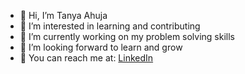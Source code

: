 - 👋 Hi, I’m Tanya Ahuja
- 👀 I’m interested in learning and contributing
- 🌱 I’m currently working on my problem solving skills
- 💞️ I’m looking forward to learn and grow
- 🌸 You can reach me at:
[LinkedIn](https://www.linkedin.com/in/tanya-ahuja-813051203/)


<!---
Tanya401/Tanya401 is a ✨ special ✨ repository because its `README.md` (this file) appears on your GitHub profile.
You can click the Preview link to take a look at your changes.
--->
